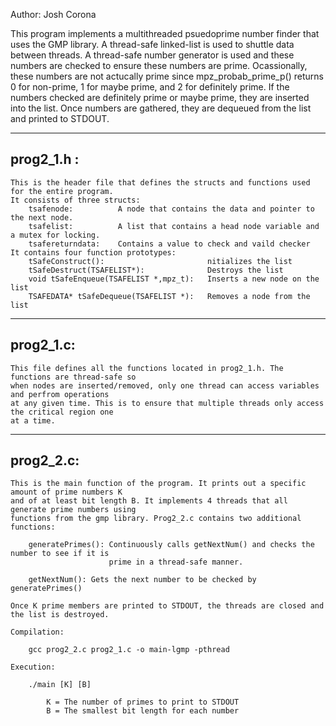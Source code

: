Author: Josh Corona

This program implements a multithreaded psuedoprime number finder that uses the GMP library.
A thread-safe linked-list is used to shuttle data between threads. A thread-safe number 
generator is used and these numbers are checked to ensure these numbers are prime. Ocassionally, 
these numbers are not actucally prime since mpz_probab_prime_p() returns 0 for non-prime, 1 for 
maybe prime, and 2 for definitely prime. If the numbers checked are definitely prime or maybe 
prime, they are inserted into the list. Once numbers are gathered, they are dequeued from the 
list and printed to STDOUT.

-------------------------------------------------------------------------------------------------
prog2_1.h :
-------------------------------------------------------------------------------------------------	
	This is the header file that defines the structs and functions used for the entire program. 
	It consists of three structs:
		tsafenode:          A node that contains the data and pointer to the next node.
		tsafelist:          A list that contains a head node variable and a mutex for locking.
		tsafereturndata:    Contains a value to check and vaild checker
	It contains four function prototypes:
		tSafeConstruct():                       nitializes the list
		tSafeDestruct(TSAFELIST*):              Destroys the list
		void tSafeEnqueue(TSAFELIST *,mpz_t):   Inserts a new node on the list
		TSAFEDATA* tSafeDequeue(TSAFELIST *):   Removes a node from the list
-------------------------------------------------------------------------------------------------
prog2_1.c:
-------------------------------------------------------------------------------------------------
	This file defines all the functions located in prog2_1.h. The functions are thread-safe so
	when nodes are inserted/removed, only one thread can access variables and perfrom operations 
	at any given time. This is to ensure that multiple threads only access the critical region one
	at a time.
-------------------------------------------------------------------------------------------------
prog2_2.c:
-------------------------------------------------------------------------------------------------
	This is the main function of the program. It prints out a specific amount of prime numbers K 
    and of at least bit length B. It implements 4 threads that all generate prime numbers using 
    functions from the gmp library. Prog2_2.c contains two additional functions:

        generatePrimes(): Continuously calls getNextNum() and checks the number to see if it is
                          prime in a thread-safe manner.
        
        getNextNum(): Gets the next number to be checked by generatePrimes()

    Once K prime members are printed to STDOUT, the threads are closed and the list is destroyed.

    Compilation:

        gcc prog2_2.c prog2_1.c -o main-lgmp -pthread

    Execution:
        
        ./main [K] [B] 
            
            K = The number of primes to print to STDOUT
            B = The smallest bit length for each number

